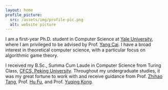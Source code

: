 ```yaml
---
layout: home
profile_picture:
  src: /assets/img/profile-pic.png
  alt: website picture
---
```


<p>
  
I am a first-year Ph.D. student in Computer Science at <a href="https://www.yale.edu/">Yale University</a>, where I am privileged to be advised by Prof. <a href="http://www.cs.yale.edu/homes/cai/">Yang Cai</a>. I have a broad interest in theoretical computer science, with a particular focus on algorithmic game theory.

</p>

<p>

I received my B.Sc., Summa Cum Laude in Computer Science from Turing Class, <a href="https://cfcs.pku.edu.cn/english/">CFCS, Peking University</a>. Throughout my undergraduate studies, it was my great fortune to work with and receive guidance from Prof. <a href="http://zhihaotang.com/">Zhihao Tang</a>, Prof. <a href="https://www.fuhuthu.com/">Hu Fu</a>, and Prof. <a href="https://cfcs.pku.edu.cn/yuqkong/">Yuqing Kong</a>.

</p>

<!-- <p> -->
  <!-- You can find the source code and the instructions on <a href="https://github.com/eliottvincent/bay">GitHub</a>. -->
<!-- </p> -->
